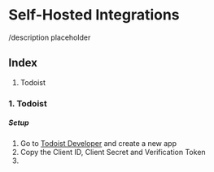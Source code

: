 # Self-Hosted Integrations
/description placeholder

## Index 
1. Todoist


### 1. Todoist
##### Setup
1. Go to [Todoist Developer](https://developer.todoist.com/appconsole.html) and create a new app
2. Copy the Client ID, Client Secret and Verification Token
3. 